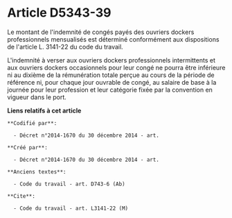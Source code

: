 # Article D5343-39

Le montant de l'indemnité de congés payés des ouvriers dockers professionnels mensualisés est déterminé conformément aux
dispositions de l'article L. 3141-22 du code du travail.

L'indemnité à verser aux ouvriers dockers professionnels intermittents et aux ouvriers dockers occasionnels pour leur congé
ne pourra être inférieure ni au dixième de la rémunération totale perçue au cours de la période de référence ni, pour chaque
jour ouvrable de congé, au salaire de base à la journée pour leur profession et leur catégorie fixée par la convention en
vigueur dans le port.

**Liens relatifs à cet article**

	**Codifié par**:

	  - Décret n°2014-1670 du 30 décembre 2014 - art.

	**Créé par**:

	  - Décret n°2014-1670 du 30 décembre 2014 - art.

	**Anciens textes**:

	  - Code du travail - art. D743-6 (Ab)

	**Cite**:

	  - Code du travail - art. L3141-22 (M)
